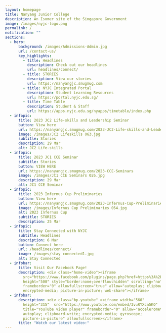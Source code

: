 ```yaml
---
layout: homepage
title: Nanyang Junior College
description: An Isomer site of the Singapore Government
image: /images/nyjc-logo.png
permalink: /
notification: ""
sections:
  - hero:
      background: /images/Admissions-Admin.jpg
      url: /contact-us/
      key_highlights:
        - title: Headlines
          description: Check out our headlines
          url: headlines/connect/
        - title: STORIES
          description: View our stories
          url: https://nanyangjc.smugmug.com
        - title: NYJC Integrated Portal
          description: Student Learning Resources
          url: https://portal.nyjc.edu.sg/
        - title: Time Table
          description: Student & Staff
          url: https://apps.nyjc.edu.sg/nyapps/timetable/index.php
  - infopic:
      title: 2023 JC2 Life-skills and Leadership Seminar
      button: View here
      url: https://nanyangjc.smugmug.com/2023-JC2-Life-skills-and-Leadership-Seminar/
      image: /images/JC2 Lifeskills 063.jpg
      subtitle: Stories
      description: 29 Mar
      alt: JC2 Life-skills
  - infopic:
      title: 2023 JC1 CCE Seminar
      subtitle: Stories
      button: VIEW HERE
      url: https://nanyangjc.smugmug.com/2023-CCE-Seminars
      image: /images/JC1 CCE Seminars 026.jpg
      description: 29 Mar
      alt: JC1 CCE Seminar
  - infopic:
      title: 2023 Infernus Cup Preliminaries
      button: View here
      url: https://nanyangjc.smugmug.com/2023-Infernus-Cup-Preliminaries/
      image: /images/Infernus Cup Preliminaries 054.jpg
      alt: 2023 Infernus Cup
      subtitle: STORIES
      description: 25 Mar
  - infopic:
      title: Stay Connected with NYJC
      subtitle: Headlines
      description: 6 Mar
      button: Connect here
      url: /headlines/connect/
      image: /images/stay connected1.jpg
      alt: Stay Connected
  - infobar:
      title: Visit Our Facebook Page!
      description: <div class="home-video"><iframe
        src="https://www.facebook.com/plugins/page.php?href=https%3A%2F%2Fwww.facebook.com%2FNanyangjc%2F&tabs=timeline&width=340&height=500&small_header=false&adapt_container_width=true&hide_cover=false&show_facepile=true&appId"
        height="500" style="border:none;overflow:hidden" scrolling="no"
        frameborder="0" allowfullscreen="true" allow="autoplay; clipboard-write;
        encrypted-media; picture-in-picture; web-share"></iframe>
  - infobar:
      description: <div class="bp-youtube" ><iframe width="560"
        height="315"  src="https://www.youtube.com/embed/3vuRYXcn5KQ"
        title="YouTube video player" frameborder="0" allow="accelerometer;
        autoplay; clipboard-write; encrypted-media; gyroscope;
        picture-in-picture" allowfullscreen></iframe>
      title: "Watch our latest video:"
---
```

